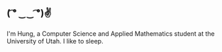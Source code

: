 ## ( ͡° ‿‿ ͡°)✌

I'm Hung, a Computer Science and Applied Mathematics student at the University of Utah. I like to sleep.
